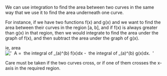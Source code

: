 We can use integration to find the area between two curves in the same
way that we use it to find the area underneath one curve.

For instance, if we have two functions f(x) and g(x) and we want to find
the area between their curves in the region [a, b], and if f(x) is
always greater than g(x) in that region, then we would integrate to find
the area under the graph of f(x), and then subtract the area under the
graph of g(x).

ie, area
!['  A =  the integral of \_(a)\^(b) f(x)dx -  the integral of \_(a)\^(b) g(x)dx.  '](../dictionary/equation_images/2438.1..png)

Care must be taken if the two curves cross, or if one of them crosses
the x-axis in the required region.
